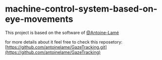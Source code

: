 # machine-control-system-based-on-eye-movements
This project is based on the software of [@Antoine-Lamé](https://github.com/antoinelame)

for more details about it feel free to check this reposetory:
[https://github.com/antoinelame/GazeTracking.git](https://github.com/antoinelame/GazeTracking)
